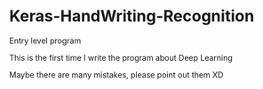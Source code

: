 # Keras-HandWriting-Recognition
Entry level program

This is the first time I write the program about Deep Learning

Maybe there are many mistakes, please point out them  XD
